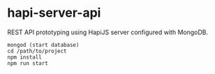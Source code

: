 # hapi-server-api
REST API prototyping using HapiJS server configured with MongoDB.
```
mongod (start database)
cd /path/to/project
npm install
npm run start
```